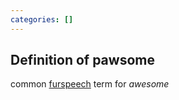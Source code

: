```yaml
---
categories: []
---
```


## Definition of pawsome

common [furspeech](./furspeech) term for _awesome_

